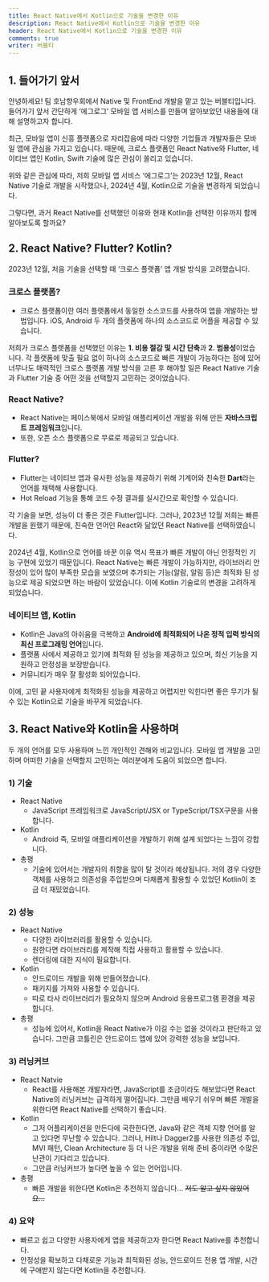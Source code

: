 ```yaml
---
title: React Native에서 Kotlin으로 기술을 변경한 이유
description: React Native에서 Kotlin으로 기술을 변경한 이유
header: React Native에서 Kotlin으로 기술을 변경한 이유
comments: true
writer: 버블티
---
```


## 1. 들어가기 앞서

안녕하세요! 팀 호남향우회에서 Native 및 FrontEnd 개발을 맡고 있는 버블티입니다. 들어가기 앞서 간단하게 ‘에그로그’ 모바일 앱 서비스를 만들며 알아보았던 내용들에 대해 설명하고자 합니다.

최근, 모바일 앱이 신흥 플랫폼으로 자리잡음에 따라 다양한 기업들과 개발자들은 모바일 앱에 관심을 가지고 있습니다. 때문에, 크로스 플랫폼인 React Native와 Flutter, 네이티브 앱인 Kotlin, Swift 기술에 많은 관심이 쏠리고 있습니다.

위와 같은 관심에 따라, 저희 모바일 앱 서비스 ‘에그로그’는 2023년 12월, React Native 기술로 개발을 시작했으나, 2024년 4월, Kotlin으로 기술을 변경하게 되었습니다.

그렇다면, 과거 React Native를 선택했던 이유와 현재 Kotlin을 선택한 이유까지 함께 알아보도록 할까요?

## 2. React Native? Flutter? Kotlin?

2023년 12월, 처음 기술을 선택할 때 ‘크로스 플랫폼’ 앱 개발 방식을 고려했습니다.

### 크로스 플랫폼?

- 크로스 플랫폼이란 여러 플랫폼에서 동일한 소스코드를 사용하여 앱을 개발하는 방법입니다. iOS, Android 두 개의 플랫폼에 하나의 소스코드로 어플을 제공할 수 있습니다.

저희가 크로스 플랫폼을 선택했던 이유는 **1. 비용 절감 및 시간 단축**과 **2. 범용성**이었습니다. 각 플랫폼에 맞출 필요 없이 하나의 소스코드로 빠른 개발이 가능하다는 점에 있어 너무나도 매력적인 크로스 플랫폼 개발 방식을 고른 후 해야할 일은 React Native 기술과 Flutter 기술 중 어떤 것을 선택할지 고민하는 것이었습니다.

### React Native?

- React Native는 페이스북에서 모바일 애플리케이션 개발을 위해 만든 **자바스크립트 프레임워크**입니다.
- 또한, 오픈 소스 플랫폼으로 무료로 제공되고 있습니다.

### Flutter?

- Flutter는 네이티브 앱과 유사한 성능을 제공하기 위해 기계어와 친숙한 **Dart**라는 언어를 채택해 사용합니다.
- Hot Reload 기능을 통해 코드 수정 결과를 실시간으로 확인할 수 있습니다.

각 기술을 보면, 성능이 더 좋은 것은 Flutter입니다. 그러나, 2023년 12월 저희는 빠른 개발을 원했기 때문에, 친숙한 언어인 React와 닮았던 React Native를 선택하였습니다.

2024년 4월, Kotlin으로 언어를 바꾼 이유 역시 목표가 빠른 개발이 아닌 안정적인 기능 구현에 있었기 때문입니다. React Native는 빠른 개발이 가능하지만, 라이브러리 안정성이 있어 많이 부족한 모습을 보였으며 추가되는 기능(알람, 알림 등)은 최적화 된 성능으로 제공 되었으면 하는 바람이 있었습니다. 이에 Kotlin 기술로의 변경을 고려하게 되었습니다.

### 네이티브 앱, Kotlin

- Kotlin은 Java의 아쉬움을 극복하고 **Android에 최적화되어 나온 정적 입력 방식의 최신 프로그래밍 언어**입니다.
- 플랫폼 사에서 제공하고 있기에 최적화 된 성능을 제공하고 있으며, 최신 기능을 지원하고 안정성을 보장받습니다.
- 커뮤니티가 매우 잘 활성화 되어있습니다.

이에, 고민 끝 사용자에게 최적화된 성능을 제공하고 어렵지만 익힌다면 좋은 무기가 될 수 있는 Kotlin으로 기술을 바꾸게 되었습니다.

## 3. React Native와 Kotlin을 사용하며

두 개의 언어를 모두 사용하며 느낀 개인적인 견해와 비교입니다. 모바일 앱 개발을 고민하며 어떠한 기술을 선택할지 고민하는 여러분에게 도움이 되었으면 합니다.

### 1) 기술

- React Native
  - JavaScript 프레임워크로 JavaScript/JSX or TypeScript/TSX구문을 사용합니다.
- Kotlin
  - Android 즉, 모바일 애플리케이션을 개발하기 위해 설계 되었다는 느낌이 강합니다.
- 총평
  - 기술에 있어서는 개발자의 취향을 많이 탈 것이라 예상됩니다. 저의 경우 다양한 객체를 사용하고 의존성을 주입받으며 다채롭게 활용할 수 있었던 Kotlin이 조금 더 재밌었습니다.

### 2) 성능

- React Native
  - 다양한 라이브러리를 활용할 수 있습니다.
  - 원한다면 라이브러리를 제작해 직접 사용하고 활용할 수 있습니다.
  - 렌더링에 대한 지식이 필요합니다.
- Kotlin
  - 안드로이드 개발을 위해 만들어졌습니다.
  - 패키지를 가져와 사용할 수 있습니다.
  - 따로 타사 라이브러리가 필요하지 않으며 Android 응용프로그램 환경을 제공합니다.
- 총평
  - 성능에 있어서, Kotlin을 React Native가 이길 수는 없을 것이라고 판단하고 있습니다. 그만큼 코틀린은 안드로이드 앱에 있어 강력한 성능을 보입니다.

### 3) 러닝커브

- React Natvie
  - React를 사용해본 개발자라면, JavaScript를 조금이라도 해보았다면 React Native의 러닝커브는 급격하게 떨어집니다. 그만큼 배우기 쉬우며 빠른 개발을 위한다면 React Native를 선택하기 좋습니다.
- Kotlin
  - 그저 어플리케이션을 만든다에 국한한다면, Java와 같은 객체 지향 언어를 알고 있다면 무난할 수 있습니다. 그러나, Hilt나 Dagger2를 사용한 의존성 주입, MVI 패턴, Clean Architecture 등 더 나은 개발을 위해 준비 중이라면 수많은 난관이 기다리고 있습니다.
  - 그만큼 러닝커브가 높다면 높을 수 있는 언어입니다.
- 총평
  - 빠른 개발을 위한다면 Kotlin은 추천하지 않습니다… ~~저도 알고 싶지 않았어요…~~


### 4) 요약

- 빠르고 쉽고 다양한 사용자에게 앱을 제공하고자 한다면 React Native를 추천합니다.
- 안정성을 확보하고 다채로운 기능과 최적화된 성능, 안드로이드 전용 앱 개발, 시간에 구애받지 않는다면 Kotlin을 추천합니다.




